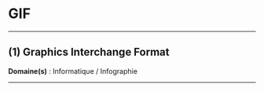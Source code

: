 # GIF

---------------------------------------

## (1) Graphics Interchange Format

**Domaine(s)** : Informatique / Infographie

---------------------------------------